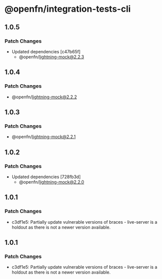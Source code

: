 # @openfn/integration-tests-cli

## 1.0.5

### Patch Changes

- Updated dependencies [c47b65f]
  - @openfn/lightning-mock@2.2.3

## 1.0.4

### Patch Changes

- @openfn/lightning-mock@2.2.2

## 1.0.3

### Patch Changes

- @openfn/lightning-mock@2.2.1

## 1.0.2

### Patch Changes

- Updated dependencies [728fb3d]
  - @openfn/lightning-mock@2.2.0

## 1.0.1

### Patch Changes

- c3df1e5: Partially update vulnerable versions of braces - live-server is a holdout as there is not a newer version available.

## 1.0.1

### Patch Changes

- c3df1e5: Partially update vulnerable versions of braces - live-server is a holdout as there is not a newer version available.
